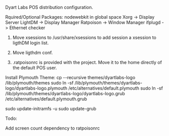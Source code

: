 Dyart Labs POS distribution configuration.

Rquired/Optional Packages:
nodewebkit in global space
Xorg -> Display Server
LightDM -> Display Manager
Ratpoison -> Window Manager
ifplugd -> Ethernet checker

1) Move xsessions to /usr/share/xsessions to add session a xsession to ligthDM login list.

2) Move ligthdm conf.

3) .ratpoisonrc is provided with the project. Move it to the home directly of the default POS user.

Install Plymouth Theme:
cp --recursive themes/dyartlabs-logo /lib/plymouth/themes
sudo ln -sf /lib/plymouth/themes/dyartlabs-logo/dyartlabs-logo.plymouth /etc/alternatives/default.plymouth
sudo ln -sf /lib/plymouth/themes/dyartlabs-logo/dyartlabs-logo.grub /etc/alternatives/default.plymouth.grub

sudo update-initramfs -u
sudo update-grub


Todo:

Add screen count dependency to ratpoisonrc
